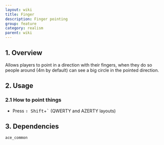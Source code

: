 ```yaml
---
layout: wiki
title: Finger
description: Finger pointing
group: feature
category: realism
parent: wiki
---
```


## 1. Overview
Allows players to point in a direction with their fingers, when they do so people around (4m by default) can see a big circle in the pointed direction.


## 2. Usage

### 2.1 How to point things
- Press <kbd>⇧&nbsp;Shift</kbd>+<kbd>`</kbd> (QWERTY and AZERTY layouts)

## 3. Dependencies

`ace_common`
